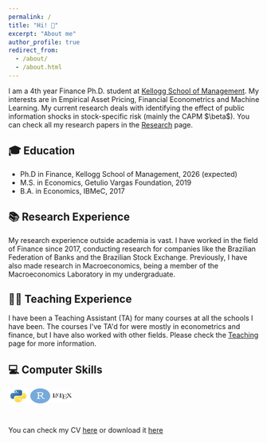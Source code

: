 ```yaml
---
permalink: /
title: "Hi! 👋"
excerpt: "About me"
author_profile: true
redirect_from:
  - /about/
  - /about.html
---
```


I am a 4th year Finance Ph.D. student at [Kellogg School of Management](https://www.kellogg.northwestern.edu/doctoral/programs/finance.aspx). My interests are in Empirical Asset Pricing, Financial Econometrics and Machine Learning. My current research deals with identifying the effect of public information shocks in stock-specific risk (mainly the CAPM $\beta\$). You can check all my research papers in the [Research](/research/) page.

## 🎓 Education

- Ph.D in Finance, Kellogg School of Management, 2026 (expected)
- M.S. in Economics, Getulio Vargas Foundation, 2019
- B.A. in Economics, IBMeC, 2017

## 📚 Research Experience

My research experience outside academia is vast. I have worked in the field of Finance since 2017, conducting research for companies like the Brazilian Federation of Banks and the Brazilian Stock Exchange. Previously, I have also made research in Macroeconomics, being a member of the Macroeconomics Laboratory in my undergraduate.

## 👨‍🏫 Teaching Experience

I have been a Teaching Assistant (TA) for many courses at all the schools I have been. The courses I've TA'd for were mostly in econometrics and finance, but I have also worked with other fields. Please check the [Teaching](/teaching/) page for more information.

## 💻 Computer Skills

<p>
  <div>
    <img align="center" alt="Python" height="30" width="40" src="https://raw.githubusercontent.com/devicons/devicon/master/icons/python/python-original.svg">
    <img align="center" alt="R" height="30" width="40" src="https://raw.githubusercontent.com/devicons/devicon/master/icons/rstudio/rstudio-plain.svg">
    <img align="center" alt="Latex" height="30" width="40" src="https://raw.githubusercontent.com/devicons/devicon/master/icons/latex/latex-original.svg">
  </div>
</p>
<br>

You can check my CV [here](/resume) or download it [here](../files/Resume%20-%20Jose%20Antunes-Neto.pdf)
